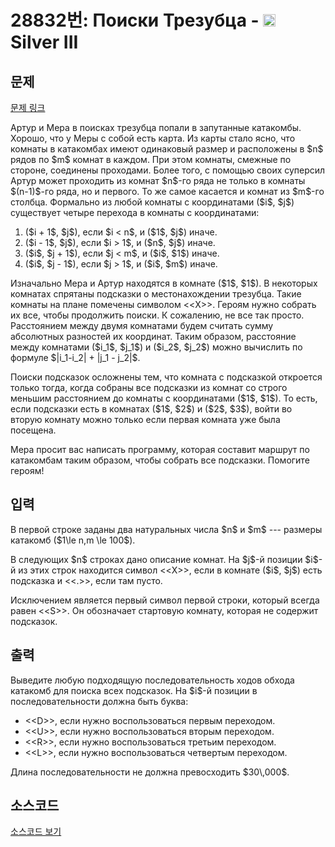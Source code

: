 # 28832번: Поиски Трезубца - <img src="https://static.solved.ac/tier_small/8.svg" style="height:20px" /> Silver III

<!-- performance -->

<!-- 문제 제출 후 깃허브에 푸시를 했을 때 제출한 코드의 성능이 입력될 공간입니다.-->

<!-- end -->

## 문제

[문제 링크](https://boj.kr/28832)


<p>Артур и Мера в поисках трезубца попали в запутанные катакомбы. Хорошо, что у Меры с собой есть карта. Из карты стало ясно, что комнаты в катакомбах имеют одинаковый размер и расположены в $n$ рядов по $m$ комнат в каждом. При этом комнаты, смежные по стороне, соединены проходами. Более того, с помощью своих суперсил Артур может проходить из комнат $n$-го ряда не только в комнаты $(n-1)$-го ряда, но и первого. То же самое касается и комнат из $m$-го столбца. Формально из любой комнаты с координатами ($i$, $j$) существует четыре перехода в комнаты с координатами:</p>

<ol>
<li>($i + 1$, $j$), если $i &lt; n$, и ($1$, $j$) иначе.</li>
<li>($i - 1$, $j$), если $i &gt; 1$, и ($n$, $j$) иначе.</li>
<li>($i$, $j + 1$), если $j &lt; m$, и ($i$, $1$) иначе.</li>
<li>($i$, $j - 1$), если $j &gt; 1$, и ($i$, $m$) иначе.</li>
</ol>

<p>Изначально Мера и Артур находятся в комнате ($1$, $1$). В некоторых комнатах спрятаны подсказки о местонахождении трезубца. Такие комнаты на плане помечены символом &lt;&lt;X&gt;&gt;. Героям нужно собрать их все, чтобы продолжить поиски. К сожалению, не все так просто. Расстоянием между двумя комнатами будем считать сумму абсолютных разностей их координат. Таким образом, расстояние между комнатами ($i_1$, $j_1$) и ($i_2$, $j_2$) можно вычислить по формуле $|i_1-i_2| + |j_1 - j_2|$.</p>

<p>Поиски подсказок осложнены тем, что комната с подсказкой откроется только тогда, когда собраны все подсказки из комнат со строго меньшим расстоянием до комнаты с координатами ($1$, $1$). То есть, если подсказки есть в комнатах ($1$, $2$) и ($2$, $3$), войти во вторую комнату можно только если первая комната уже была посещена.</p>

<p>Мера просит вас написать программу, которая составит маршрут по катакомбам таким образом, чтобы собрать все подсказки. Помогите героям!</p>



## 입력


<p>В первой строке заданы два натуральных числа $n$ и $m$ --- размеры катакомб ($1\le n,m \le 100$).</p>

<p>В следующих $n$ строках дано описание комнат. На $j$-й позиции $i$-й из этих строк находится символ &lt;&lt;X&gt;&gt;, если в комнате ($i$, $j$) есть подсказка и &lt;&lt;.&gt;&gt;, если там пусто.</p>

<p>Исключением является первый символ первой строки, который всегда равен &lt;&lt;S&gt;&gt;. Он обозначает стартовую комнату, которая не содержит подсказок.</p>



## 출력


<p>Выведите любую подходящую последовательность ходов обхода катакомб для поиска всех подсказок. На $i$-й позиции в последовательности должна быть буква:</p>

<ul>
<li>&lt;&lt;D&gt;&gt;, если нужно воспользоваться первым переходом.</li>
<li>&lt;&lt;U&gt;&gt;, если нужно воспользоваться вторым переходом.</li>
<li>&lt;&lt;R&gt;&gt;, если нужно воспользоваться третьим переходом.</li>
<li>&lt;&lt;L&gt;&gt;, если нужно воспользоваться четвертым переходом.</li>
</ul>

<p>Длина последовательности не должна превосходить $30\,000$.</p>



## 소스코드

[소스코드 보기](Поиски%20Трезубца.cpp)